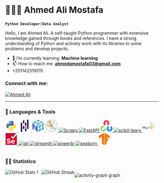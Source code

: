 # 👨🏻‍💻 Ahmed Ali Mostafa

**`Python Developer|Data Analyst`**

Hello, I am  Ahmed Ali. A  self-taught Python programmer with extensive knowledge gained through books and references. I have a strong understanding of Python and actively work with its libraries to solve problems and develop projects.

- 🌱 I’m currently learning: **Machine learning**
- 📫 How to reach me: **ahmedamostafa03@gmail.com**
- +201142319515

<h3 align="left">Connect with me:</h3>
<p align="left">
<a href="https://www.linkedin.com/in/ahmed-ali-196440350/" 
target="blank"><img align="center" 
src="https://raw.githubusercontent.com/rahuldkjain/github-profile-readme-generator/master/src/images/icons/Social/linked-in-alt.svg" alt="Ahmed Ali " height="30" width="40" />
</a>


---

### 👾 Languages & Tools

<p align="left"> 
 <a href="https://www.python.org" target="_blank" rel="noreferrer"> 
    <img src="https://raw.githubusercontent.com/devicons/devicon/master/icons/python/python-original.svg" alt="python" width="40" height="40"/> 
</a>
<a href="https://pandas.pydata.org/" target="_blank" rel="noreferrer"> 
    <img src="https://raw.githubusercontent.com/devicons/devicon/master/icons/pandas/pandas-original.svg" alt="pandas" width="40" height="40"/> 
</a>
<a href="https://numpy.org/" target="_blank" rel="noreferrer"> 
    <img src="https://raw.githubusercontent.com/devicons/devicon/master/icons/numpy/numpy-original.svg" alt="numpy" width="40" height="40"/> 
</a>
<a href="https://matplotlib.org/" target="_blank" rel="noreferrer"> 
    <img src="https://raw.githubusercontent.com/devicons/devicon/master/icons/matplotlib/matplotlib-original.svg" alt="matplotlib" width="40" height="40"/> 
</a>
<a href="https://scrapy.org/" target="_blank" rel="noreferrer"> 
    <img src="https://camo.githubusercontent.com/664eb5eae435b24275fd1740cb050d5079478554958dc25f44a063b40ee65551/68747470733a2f2f7363726170792e6f72672f696d672f7363726170796c6f676f2e706e67" alt="Scrapy" width="50" height="40"/> 
</a>

<a href="https://fastapi.tiangolo.com/" target="_blank" rel="noreferrer"> 
    <img src="https://fastapi.tiangolo.com/img/logo-margin/logo-teal.png" alt="FastAPI" width="50" height="40"/> 
</a>

<a href="https://opencv.org/" target="_blank" rel="noreferrer"> 
    <img src="https://raw.githubusercontent.com/devicons/devicon/master/icons/opencv/opencv-original.svg" alt="OpenCV" width="40" height="40"/> 
</a>

<a href="https://scikit-learn.org/" target="_blank" rel="noreferrer"> 
    <img src="https://scikit-learn.org/stable/_static/scikit-learn-logo-small.png" alt="scikit-learn" width="50" height="30"/> 
</a>

<a href="https://www.mysql.com/" target="_blank" rel="noreferrer"> 
    <img src="https://raw.githubusercontent.com/devicons/devicon/master/icons/mysql/mysql-original-wordmark.svg" alt="mysql" width="40" height="40"/> 
</a>

<a href="https://www.selenium.dev/" target="_blank" rel="noreferrer"> 
    <img src="https://raw.githubusercontent.com/devicons/devicon/master/icons/selenium/selenium-original.svg" alt="selenium" width="40" height="40"/> 
</a>
<a href="https://git-scm.com/" target="_blank" rel="noreferrer"> 
    <img src="https://www.vectorlogo.zone/logos/git-scm/git-scm-icon.svg" alt="git" width="40" height="40"/> 
</a>
<a href="https://streamlit.io/" target="_blank" rel="noreferrer"> 
    <img src="https://streamlit.io/images/brand/streamlit-logo-primary-colormark-darktext.png" alt="streamlit" width="40" height="40"/> 
</a>
<a href="https://powerbi.microsoft.com/" target="_blank" rel="noreferrer"> 
    <img src="https://upload.wikimedia.org/wikipedia/commons/c/cf/New_Power_BI_Logo.svg" alt="powerbi" width="40" height="40"/> 
</a>
<a href="https://seaborn.pydata.org/" target="_blank" rel="noreferrer"> 
    <img src="https://seaborn.pydata.org/_static/logo-wide-lightbg.svg" alt="seaborn" width="50" height="40"/> 
</a>
<a href="https://www.tensorflow.org/" target="_blank" rel="noreferrer"> 
    <img src="https://raw.githubusercontent.com/devicons/devicon/master/icons/tensorflow/tensorflow-original.svg" alt="tensorflow" width="40" height="40"/> 
</a>

<br/>
<br/>

### 🐱‍🏍 Statistics

<p>
  <img 
    align="left" 
    alt="GitHub Stats 1" 
    height="170" 
    style="padding-right: 10px;" 
    src="https://github-readme-stats.vercel.app/api?username=MatMan04&show_icons=true&theme=tokyonight&include_all_commits=true&locale=en" 
  />

<img
  align="left"
  alt="GitHub Streak"
  height="170"
  src="https://github-readme-streak-stats.herokuapp.com/?user=MatMan04&theme=tokyonight&locale=en"
/>

</p>

<img
   align="left"
   alt="activity-graph graph" 
   height="289"
   style="padding-top: 10px;"
   src="https://github-readme-activity-graph.vercel.app/graph?username=MatMan04&radius=16&theme=github-dark&area=true&order=5&hide_title=false&hide_border=true"
 />




            
